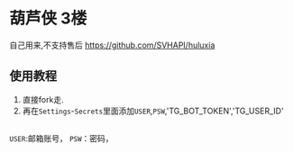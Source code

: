 # 葫芦侠 3楼
自己用来,不支持售后
https://github.com/SVHAPI/huluxia

## 使用教程

1. 直接fork走.
2. 再在`Settings`-`Secrets`里面添加`USER`,`PSW`,'TG_BOT_TOKEN','TG_USER_ID'

##
`USER`:邮箱账号，
`PSW`：密码，
